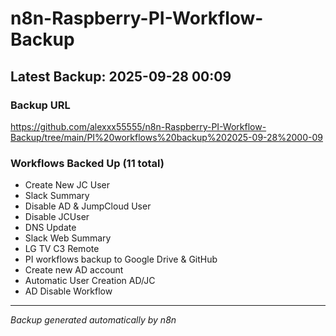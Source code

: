 # n8n-Raspberry-PI-Workflow-Backup

## Latest Backup: 2025-09-28 00:09

### Backup URL
https://github.com/alexxx55555/n8n-Raspberry-PI-Workflow-Backup/tree/main/PI%20workflows%20backup%202025-09-28%2000-09

### Workflows Backed Up (11 total)
- Create New JC User
- Slack Summary
- Disable AD & JumpCloud User
- Disable JCUser
- DNS Update
- Slack Web Summary
- LG TV C3 Remote
- PI workflows backup to Google Drive & GitHub
- Create new AD account
- Automatic User Creation AD/JC
- AD Disable Workflow

---
*Backup generated automatically by n8n*